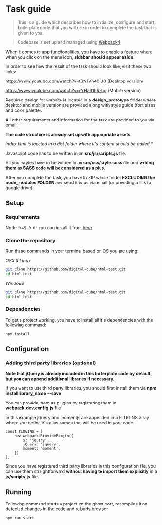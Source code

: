 # Task guide
> This is a guide which describes how to initialize, configure and start boilerplate code that you will use in order to complete the task that is given to you.

> Codebase is set up and managed using [Webpack4](https://webpack.js.org/)

When it comes to app functionalities, you have to enable a feature where when you click on the menu icon, __sidebar should appear aside__.

In order to see how the result of the task should look like, visit these two links:

https://www.youtube.com/watch?v=tGN1Vh49iU0 (Desktop version)

https://www.youtube.com/watch?v=nYHa31hRkhg (Mobile version)

Required design for website is located in a __design_prototype__ folder where desktop and mobile version are provided along with style guide (font sizes and color palette).

All other requirements and information for the task are provided to you via email.

**The code structure is already set up with appropriate assets**

**index.html* is located in a *dist* folder where it's content should be added.**

Javascript code has to be written in an **src/js/scripts.js** file.

All your styles have to be written in an **src/css/style.scss** file and __writing them as SASS code will be considered as a plus__.

After you complete the task, you have to ZIP whole folder __EXCLUDING the node_modules FOLDER__ and send it to us via email (or providing a link to google drive).

## Setup

### Requirements

Node `">=5.0.0"` you can install it from [here](http://nodejs.org/)


### Clone the repository

Run these commands in your terminal based on OS you are using:

*OSX & Linux*

```bash
git clone https://github.com/digital-cube/html-test.git
cd html-test
```

*Windows*

```bash
git clone https://github.com/digital-cube/html-test.git
cd html-test
```

### Dependencies

To get a project working, you have to install all it's dependencies with the following command:

```bash
npm install
```

## Configuration

### Adding third party libraries (optional)


__Note that jQuery is already included in this boilerplate code by default, but you can append additional libraries if necessary.__


If you want to use third party libraries, you should first install them via **npm install library_name --save**

You can provide them as plugins by registering them in __webpack.dev.config.js__ file.

In this example jQuery and momentjs are appended in a PLUGINS array where you define it's alias names that will be used in your code.


```
const PLUGINS = [
    new webpack.ProvidePlugin({
        $: 'jquery',
        jQuery: 'jquery',
        moment: 'moment',
    })
];
```


Since you have registered third party libraries in this configuration file, you can use them straightforward **without having to import them explicitly** in a __js/scripts.js__ file.



## Running

Following command starts a project on the given port, recompiles it on detected changes in the code and reloads browser

```bash
npm run start
```

